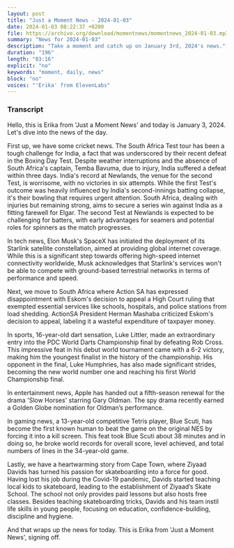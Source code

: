 ```yaml
---
layout: post
title: "Just a Moment News - 2024-01-03"
date: 2024-01-03 08:22:37 +0200
file: https://archive.org/download/momentnews/momentnews_2024-01-03.mp3
summary: "News for 2024-01-03"
description: "Take a moment and catch up on January 3rd, 2024's news."
duration: "196"
length: "03:16"
explicit: "no"
keywords: "moment, daily, news"
block: "no"
voices: "'Erika' from ElevenLabs"
---
```


### Transcript

Hello, this is Erika from 'Just a Moment News' and today is January 3, 2024. Let's dive into the news of the day.

First up, we have some cricket news. The South Africa Test tour has been a tough challenge for India, a fact that was underscored by their recent defeat in the Boxing Day Test. Despite weather interruptions and the absence of South Africa's captain, Temba Bavuma, due to injury, India suffered a defeat within three days. India's record at Newlands, the venue for the second Test, is worrisome, with no victories in six attempts. While the first Test's outcome was heavily influenced by India's second-innings batting collapse, it's their bowling that requires urgent attention. South Africa, dealing with injuries but remaining strong, aims to secure a series win against India as a fitting farewell for Elgar. The second Test at Newlands is expected to be challenging for batters, with early advantages for seamers and potential roles for spinners as the match progresses.

In tech news, Elon Musk's SpaceX has initiated the deployment of its Starlink satellite constellation, aimed at providing global internet coverage. While this is a significant step towards offering high-speed internet connectivity worldwide, Musk acknowledges that Starlink's services won't be able to compete with ground-based terrestrial networks in terms of performance and speed.

Next, we move to South Africa where Action SA has expressed disappointment with Eskom's decision to appeal a High Court ruling that exempted essential services like schools, hospitals, and police stations from load shedding. ActionSA President Herman Mashaba criticized Eskom's decision to appeal, labeling it a wasteful expenditure of taxpayer money. 

In sports, 16-year-old dart sensation, Luke Littler, made an extraordinary entry into the PDC World Darts Championship final by defeating Rob Cross. This impressive feat in his debut world tournament came with a 6-2 victory, making him the youngest finalist in the history of the championship. His opponent in the final, Luke Humphries, has also made significant strides, becoming the new world number one and reaching his first World Championship final.

In entertainment news, Apple has handed out a fifth-season renewal for the drama 'Slow Horses' starring Gary Oldman. The spy drama recently earned a Golden Globe nomination for Oldman’s performance. 

In gaming news, a 13-year-old competitive Tetris player, Blue Scuti, has become the first known human to beat the game on the original NES by forcing it into a kill screen. This feat took Blue Scuti about 38 minutes and in doing so, he broke world records for overall score, level achieved, and total numbers of lines in the 34-year-old game.

Lastly, we have a heartwarming story from Cape Town, where Ziyaad Davids has turned his passion for skateboarding into a force for good. Having lost his job during the Covid-19 pandemic, Davids started teaching local kids to skateboard, leading to the establishment of Ziyaad’s Skate School. The school not only provides paid lessons but also hosts free classes. Besides teaching skateboarding tricks, Davids and his team instil life skills in young people, focusing on education, confidence-building, discipline and hygiene.

And that wraps up the news for today. This is Erika from 'Just a Moment News', signing off.
